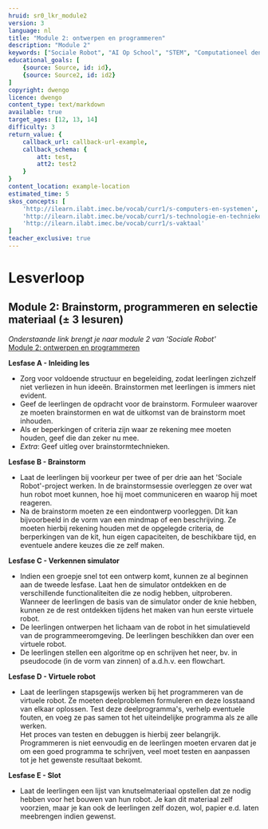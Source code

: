 ```yaml
---
hruid: sr0_lkr_module2
version: 3
language: nl
title: "Module 2: ontwerpen en programmeren"
description: "Module 2"
keywords: ["Sociale Robot", "AI Op School", "STEM", "Computationeel denken", "Grafisch programmeren"]
educational_goals: [
    {source: Source, id: id}, 
    {source: Source2, id: id2}
]
copyright: dwengo
licence: dwengo
content_type: text/markdown
available: true
target_ages: [12, 13, 14]
difficulty: 3
return_value: {
    callback_url: callback-url-example,
    callback_schema: {
        att: test,
        att2: test2
    }
}
content_location: example-location
estimated_time: 5
skos_concepts: [
    'http://ilearn.ilabt.imec.be/vocab/curr1/s-computers-en-systemen', 
    'http://ilearn.ilabt.imec.be/vocab/curr1/s-technologie-en-technieken', 
    'http://ilearn.ilabt.imec.be/vocab/curr1/s-vaktaal'
]
teacher_exclusive: true
---
```


# Lesverloop
## Module 2: Brainstorm, programmeren en selectie materiaal (± 3 lesuren)

*Onderstaande link brengt je naar module 2 van 'Sociale Robot'* <br>
[Module 2: ontwerpen en programmeren](https://www.dwengo.org/learning-path.html?hruid=sr2&language=nl&te=true&source_page=%2Fsocialrobot%2F&source_title=%20Sociale%20robot#sr2_module2;nl;3 "Module 2")  

**Lesfase A - Inleiding les**
* Zorg voor voldoende structuur en begeleiding, zodat leerlingen zichzelf niet verliezen in hun ideeën. Brainstormen met leerlingen is immers niet evident. 
* Geef de leerlingen de opdracht voor de brainstorm. Formuleer waarover ze moeten brainstormen en wat de uitkomst van de brainstorm moet inhouden.
* Als er beperkingen of criteria zijn waar ze rekening mee moeten houden, geef die dan zeker nu mee.
* *Extra*: Geef uitleg over brainstormtechnieken.

**Lesfase B - Brainstorm**
* Laat de leerlingen bij voorkeur per twee of per drie aan het 'Sociale Robot'-project werken. In de brainstormsessie overleggen ze over wat hun robot moet kunnen, hoe hij moet communiceren en waarop hij moet reageren.
* Na de brainstorm moeten ze een eindontwerp voorleggen. Dit kan bijvoorbeeld in de vorm van een mindmap of een beschrijving. Ze moeten hierbij rekening houden met de opgelegde criteria, de berperkingen van de kit, hun eigen capaciteiten, de beschikbare tijd, en eventuele andere keuzes die ze zelf maken.


**Lesfase C - Verkennen simulator**
* Indien een groepje snel tot een ontwerp komt, kunnen ze al beginnen aan de tweede lesfase. Laat hen de simulator ontdekken en de verschillende functionaliteiten die ze nodig hebben, uitproberen. Wanneer de leerlingen de basis van de simulator onder de knie hebben, kunnen ze de rest ontdekken tijdens het maken van hun eerste virtuele robot.
* De leerlingen ontwerpen het lichaam van de robot in het simulatieveld van de programmeeromgeving. De leerlingen beschikken dan over een virtuele robot. 
* De leerlingen stellen een algoritme op en schrijven het neer, bv. in pseudocode (in de vorm van zinnen) of a.d.h.v. een flowchart.


**Lesfase D - Virtuele robot**
* Laat de leerlingen stapsgewijs werken bij het programmeren van de virtuele robot. Ze moeten deelproblemen formuleren en deze losstaand van elkaar oplossen. Test deze deelprogramma's, verhelp eventuele fouten, en voeg ze pas samen tot het uiteindelijke programma als ze alle werken.  
Het proces van testen en debuggen is hierbij zeer belangrijk. Programmeren is niet eenvoudig en de leerlingen moeten ervaren dat je om een goed programma te schrijven, veel moet testen en aanpassen tot je het gewenste resultaat bekomt.


**Lesfase E - Slot**
* Laat de leerlingen een lijst van knutselmateriaal opstellen dat ze nodig hebben voor het bouwen van hun robot. Je kan dit materiaal zelf voorzien, maar je kan ook de leerlingen zelf dozen, wol, papier e.d. laten meebrengen indien gewenst. 
